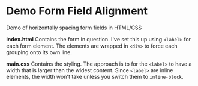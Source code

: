 # Demo Form Field Alignment

Demo of horizontally spacing form fields in HTML/CSS

**index.html**
Contains the form in question. I've set this up using ``<label>`` for each
form element. The elements are wrapped in ``<div>`` to force each grouping onto
its own line.

**main.css**
Contains the styling. The approach is to for the ``<label>`` to have a width that
is larger than the widest content. Since ``<label>`` are inline elements, the width
won't take unless you switch them to ``inline-block``.
